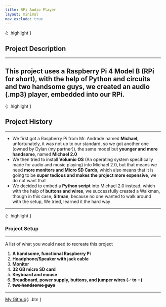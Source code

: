 ```yaml
---
title: RPi Audio Player
layout: minimal
nav_exclude: true
---
```


{: .highlight }
## **Project Description**

---
This project uses a **Raspberry Pi 4 Model B** (RPi for short), with the help of Python and circuits and **two handsome guys**, we created an **audio (.mp3) player**, embedded into our RPi.
---

{: .highlight }
## **Project History**

---
* We first got a Raspberry Pi from Mr. Andrade named **Michael**, unfortunately, it was not up to our standard, so we got another one (owned by Dylan (my partner)), the same model but **younger and more handsome**, named **Michael 2.0**
* We then tried to install **Volumio OS** (An operating system specifically made for audio and music playing) into Michael 2.0, but that means we need **more monitors and Micro SD Cards**, which also means that it is going to be **super tedious and makes the project more expensive**, we do not want that
* We decided to embed a **Python script** into Michael 2.0 instead, which with the help of **buttons and wires**, we successfully created a Walkman, though in this case, **Sitman**, because no one wanted to walk around with the setup, We tried, learned it the hard way
---

{: .highlight }
### **Project Setup**

---
A list of what you would need to recreate this project
1. **A handsome, functional Raspberry Pi**
2. **Headphone/Speaker with jack cable**
3. **Monitor**
4. **32 GB micro SD card**
5. **Keyboard and mouse**
6. **Breadboard, power supply, buttons, and jumper wires (♂ to ♀)**
7. ~~**two handsome guys**~~
---

[My Github](https://github.com/RonPhan22?tab=repositories){: .btn }

